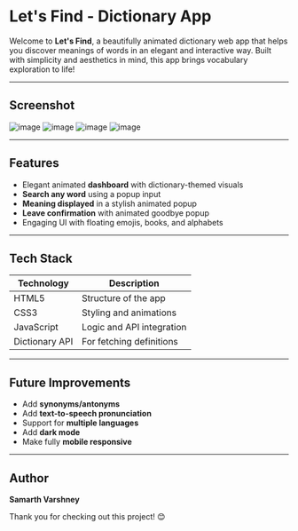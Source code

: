 # Let's Find - Dictionary App

Welcome to **Let's Find**, a beautifully animated dictionary web app that helps you discover meanings of words in an elegant and interactive way. Built with simplicity and aesthetics in mind, this app brings vocabulary exploration to life!

---

## Screenshot
![image](https://github.com/user-attachments/assets/f85e6c16-1593-4b71-a1d0-1cc798102c96)
![image](https://github.com/user-attachments/assets/5d377cf0-62fd-4f8f-b4fc-dbe4137bc7d6)
![image](https://github.com/user-attachments/assets/968a4d1e-3e53-4338-ba7b-59721c37714f)
![image](https://github.com/user-attachments/assets/5732f172-b587-4994-9622-cc2403714e11)

---

## Features

-  Elegant animated **dashboard** with dictionary-themed visuals
-  **Search any word** using a popup input
-  **Meaning displayed** in a stylish animated popup
-  **Leave confirmation** with animated goodbye popup
-  Engaging UI with floating emojis, books, and alphabets

---

## Tech Stack

| Technology | Description              |
|------------|--------------------------|
| HTML5      | Structure of the app     |
| CSS3       | Styling and animations   |
| JavaScript | Logic and API integration|
| Dictionary API | For fetching definitions |

---

## Future Improvements

-  Add **synonyms/antonyms**
-  Add **text-to-speech pronunciation**
-  Support for **multiple languages**
-  Add **dark mode**
-  Make fully **mobile responsive**

---

## Author

**Samarth Varshney**

Thank you for checking out this project! 😊
